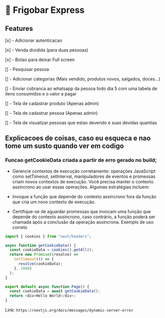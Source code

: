# 🍫 Frigobar Express

## Features 

[x] - Adicionar autenticacao

[x] - Venda dividida (para duas pessoas)

[x] - Botao para deixar Full screen

[] - Pesquisar pessoa

[] - Adicionar categorias (Mais vendido, produtos novos, salgados, doces...)

[] - Enviar cobranca ao whatsapp da pessoa todo dia 5 com uma tabela de itens consumidos e o valor a pagar

[] - Tela de cadastrar produto (Apenas admin)

[] - Tela de cadastrar pessoa (Apenas admin)

[] - Tela de visualizar pessoas que estao devendo e suas devidas quantias

## Explicacoes de coisas, caso eu esqueca e nao tome um susto quando ver em codigo

### Funcao getCookieData criada a partir de erro gerado no build;

- Gerencie contextos de execução corretamente: operações JavaScript como setTimeout, setInterval, manipuladores de eventos e promessas criam novos contextos de execução. Você precisa manter o contexto assíncrono ao usar essas operações. Algumas estratégias incluem:

- Invoque a função que depende do contexto assíncrono fora da função que cria um novo contexto de execução.
- Certifique-se de aguardar promessas que invocam uma função que depende do contexto assíncrono, caso contrário, a função poderá ser chamada após a conclusão da operação assíncrona.
  Exemplo de uso correto

```js
import { cookies } from "next/headers";

async function getCookieData() {
  const cookieData = cookies().getAll();
  return new Promise((resolve) =>
    setTimeout(() => {
      resolve(cookieData);
    }, 1000)
  );
}

export default async function Page() {
  const cookieData = await getCookieData();
  return <div>Hello World</div>;
}
```

Link: `https://nextjs.org/docs/messages/dynamic-server-error`
